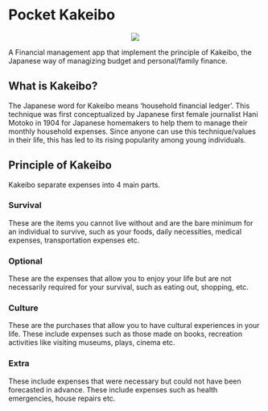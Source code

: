 # Pocket Kakeibo

<p align="center">
<img src="https://user-images.githubusercontent.com/54136956/200221952-f56a84ff-3b99-4fd4-8cab-80926031e277.png">
</p>


A Financial management app that implement the principle of Kakeibo, the Japanese way of managizing budget and personal/family finance.

## What is Kakeibo?
The Japanese word for Kakeibo means ‘household financial ledger’. This technique was first conceptualized by Japanese first female journalist Hani Motoko in 1904 for Japanese homemakers to help them to manage their monthly household expenses. Since anyone can use this technique/values in their life, this has led to its rising popularity among young individuals.

## Principle of Kakeibo

Kakeibo separate expenses into 4 main parts.

### Survival
These are the items you cannot live without and are the bare minimum for an individual to survive, such as your foods, daily necessities, medical expenses, transportation expenses etc.

### Optional
These are the expenses that allow you to enjoy your life but are not necessarily required for your survival, such as eating out, shopping, etc.

### Culture  

These are the purchases that allow you to have cultural experiences in your life. These include expenses such as those made on books, recreation activities like visiting museums, plays, cinema etc.

### Extra

These include expenses that were necessary but could not have been forecasted in advance. These include expenses such as health emergencies, house repairs etc.
